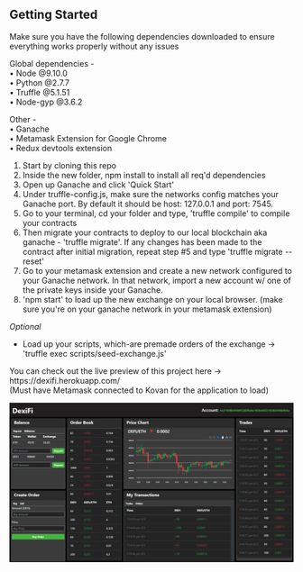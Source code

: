<h2>Getting Started</h2> 
<p></p>

Make sure you have the following dependencies downloaded to ensure everything works properly without any issues

Global dependencies - </br>
•	Node @9.10.0 </br>
•	Python @2.7.7 </br>
•	Truffle @5.1.51 </br>
•	Node-gyp @3.6.2 </br>

Other - </br>
•	Ganache </br>
•	Metamask Extension for Google Chrome </br>
•	Redux devtools extension </br>

1. Start by cloning this repo </br>
2. Inside the new folder, npm install to install all req'd dependencies </br>
3. Open up Ganache and click 'Quick Start' </br>
4. Under truffle-config.js, make sure the networks config matches your Ganache port. By default it should be host: 127.0.0.1 and port:   7545. </br>
5. Go to your terminal, cd your folder and type, 'truffle compile' to compile your contracts </br>
6. Then migrate your contracts to deploy to our local blockchain aka ganache - 'truffle migrate'. If any changes has been made to the contract after initial migration, repeat step #5 and type 'truffle migrate --reset' </br>
7. Go to your metamask extension and create a new network configured to your Ganache network. In that network, import a new account w/ one of the private keys inside your Ganache. </br>
8. 'npm start' to load up the new exchange on your local browser. (make sure you're on your ganache network in your metamask extension) </br>

*Optional* </br>
- Load up your scripts, which-are premade orders of the exchange -> 'truffle exec scripts/seed-exchange.js' </br>

<p></p>
You can check out the live preview of this project here -> https://dexifi.herokuapp.com/
<br> (Must have Metamask connected to Kovan for the application to load)
<p></p>
<img src="./portfolio.png" alt="Project">

